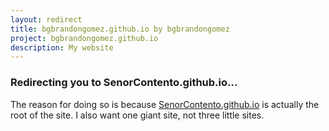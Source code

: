 ```yaml
---
layout: redirect
title: bgbrandongomez.github.io by bgbrandongomez
project: bgbrandongomez.github.io
description: My website
---
```

<meta http-equiv="refresh" content="5;URL='https://SenorContento.github.io/'" />

### Redirecting you to SenorContento.github.io...
        
The reason for doing so is because [SenorContento.github.io][sc] is actually the root of the site. I also want one giant site, not three little sites.

[sc]: https://SenorContento.github.io/
